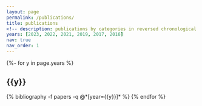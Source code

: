 ```yaml
---
layout: page
permalink: /publications/
title: publications
<!-- description: publications by categories in reversed chronological order. generated by jekyll-scholar. -->
years: [2023, 2022, 2021, 2019, 2017, 2016]
nav: true
nav_order: 1
---
```

<!-- _pages/publications.md -->
<div class="publications">

{%- for y in page.years %}
  <h2 class="year">{{y}}</h2>
  {% bibliography -f papers -q @*[year={{y}}]* %}
{% endfor %}

</div>
